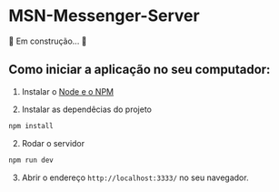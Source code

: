 # MSN-Messenger-Server
🚧 Em construção... 🚀

## Como iniciar a aplicação no seu computador:
1. Instalar o [Node e o NPM](https://nodejs.org/en/download/)

2. Instalar as dependêcias do projeto
~~~bash
npm install
~~~

2. Rodar o servidor
~~~bash
npm run dev
~~~

3. Abrir o endereço `http://localhost:3333/` no seu navegador.